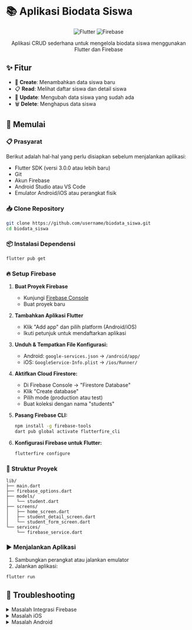 # 📚 Aplikasi Biodata Siswa

<div align="center">
  
  ![Flutter](https://img.shields.io/badge/Flutter-02569B?style=for-the-badge&logo=flutter&logoColor=white)
  ![Firebase](https://img.shields.io/badge/Firebase-FFCA28?style=for-the-badge&logo=firebase&logoColor=black)
  
  Aplikasi CRUD sederhana untuk mengelola biodata siswa menggunakan Flutter dan Firebase
  
</div>

## ✨ Fitur

- 📝 **Create**: Menambahkan data siswa baru
- 📋 **Read**: Melihat daftar siswa dan detail siswa
- 🔄 **Update**: Mengubah data siswa yang sudah ada
- 🗑️ **Delete**: Menghapus data siswa

## 🚀 Memulai

### 📋 Prasyarat

Berikut adalah hal-hal yang perlu disiapkan sebelum menjalankan aplikasi:

- Flutter SDK (versi 3.0.0 atau lebih baru)
- Git
- Akun Firebase
- Android Studio atau VS Code
- Emulator Android/iOS atau perangkat fisik

### 📥 Clone Repository

```bash
git clone https://github.com/username/biodata_siswa.git
cd biodata_siswa
```

### 📦 Instalasi Dependensi

```bash
flutter pub get
```

### 🔥 Setup Firebase

1. **Buat Proyek Firebase**

   - Kunjungi [Firebase Console](https://console.firebase.google.com/)
   - Buat proyek baru

2. **Tambahkan Aplikasi Flutter**
   - Klik "Add app" dan pilih platform (Android/iOS)
   - Ikuti petunjuk untuk mendaftarkan aplikasi
3. **Unduh & Tempatkan File Konfigurasi:**

   - Android: `google-services.json` → `/android/app/`
   - iOS: `GoogleService-Info.plist` → `/ios/Runner/`

4. **Aktifkan Cloud Firestore:**

   - Di Firebase Console → "Firestore Database"
   - Klik "Create database"
   - Pilih mode (production atau test)
   - Buat koleksi dengan nama "students"

5. **Pasang Firebase CLI:**

   ```bash
   npm install -g firebase-tools
   dart pub global activate flutterfire_cli
   ```

6. **Konfigurasi Firebase untuk Flutter:**
   ```bash
   flutterfire configure
   ```

### 📂 Struktur Proyek

```
lib/
├── main.dart
├── firebase_options.dart
├── models/
│   └── student.dart
├── screens/
│   ├── home_screen.dart
│   ├── student_detail_screen.dart
│   └── student_form_screen.dart
└── services/
    └── firebase_service.dart
```

### ▶️ Menjalankan Aplikasi

1. Sambungkan perangkat atau jalankan emulator
2. Jalankan aplikasi:

```bash
flutter run
```

## 🔧 Troubleshooting

<details>
<summary>Masalah Integrasi Firebase</summary>

- Pastikan file konfigurasi berada pada lokasi yang benar
- Periksa versi dependensi Firebase di `pubspec.yaml`
- Jalankan:
  ```bash
  flutter clean
  flutter pub get
  ```
  </details>

<details>
<summary>Masalah iOS</summary>

Jalankan perintah berikut:

```bash
cd ios
pod install
cd ..
```

</details>

<details>
<summary>Masalah Android</summary>

Pastikan `minSdkVersion` di `android/app/build.gradle` minimal 21:

```gradle
defaultConfig {
    minSdkVersion 21
    // ...
}
```

</details>
